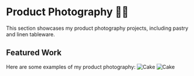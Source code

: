 # Product Photography 🍰📸

This section showcases my product photography projects, including pastry and linen tableware.

## Featured Work
Here are some examples of my product photography:
![Cake](P1955450-Edit.jpg)
![Cake](P1955711-Edit.jpg)
